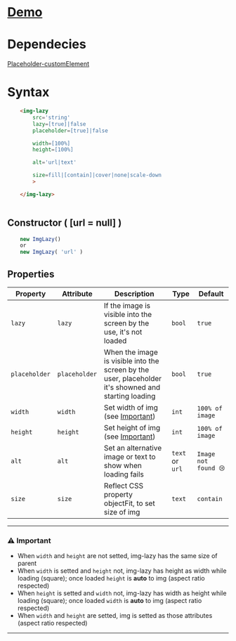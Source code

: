 # [Demo](https://edoardohorse.github.io/Img-customElement/)

# Dependecies

[Placeholder-customElement](https://edoardohorse.github.io/Placeholder-customElement/)
    
# Syntax

```html
    <img-lazy
        src='string'
        lazy=[true]|false
        placeholder=[true]|false

        width=[100%]
        height=[100%]

        alt='url|text'

        size=fill|[contain]|cover|none|scale-down
        >

    </img-lazy>
    
```

## Constructor ( [url = null] )

```javascript
    new ImgLazy()
    or
    new ImgLazy( 'url' )
```

## Properties

| Property   | Attribute  | Description | Type      | Default         |
| ---------- | ---------- | ---------  | --------- | --------------- |
| `lazy`  | `lazy`| If the image is visible into the screen by the use, it's not loaded | `bool`  | `true`     |
| `placeholder`  | `placeholder`| When the image is visible into the screen by the user, placeholder it's showned and starting loading | `bool`  | `true`     |
| `width`  | `width`| Set width of img (see [Important](#%EF%B8%8F-important))| `int`  | `100% of image`     |
| `height`  | `height`| Set height of img (see [Important](#%EF%B8%8F-important)) | `int`  | `100% of image`     |
| `alt`  | `alt`| Set an alternative image or text to show when loading fails | `text` or `url`  | `Image not found 😢`     |
| `size`  | `size`| Reflect CSS property objectFit, to set size of img | `text`  | `contain`     |

<!-- ## CSS Variables

|Name|Default value
|-|:-:|
 -->

---


### ⚠️ Important
- When `width` and `height` are not setted, img-lazy has the same size of parent
- When `width` is setted and `height` not, img-lazy has height as width while loading (square); once loaded `height` is **auto** to img (aspect ratio respected)
- When `height` is setted and `width` not, img-lazy has width as height while loading (square); once loaded `width` is **auto** to img (aspect ratio respected)
- When `width` and `height` are setted, img is setted as those attributes (aspect ratio respected)

---
